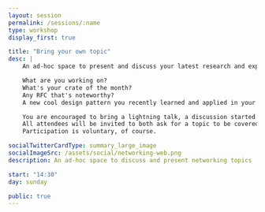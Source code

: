 ```yaml
---
layout: session
permalink: /sessions/:name
type: workshop
display_first: true

title: "Bring your own topic"
desc: |
    An ad-hoc space to present and discuss your latest research and experiments with Rust.

    What are you working on?
    What's your crate of the month?
    Any RFC that's noteworthy?
    A new cool design pattern you recently learned and applied in your own codebase?

    You are encouraged to bring a lightning talk, a discussion started or your code problem.
    All attendees will be invited to both ask for a topic to be covered, and present on any topic of interest to the group.
    Participation is voluntary, of course.

socialTwitterCardType: summary_large_image
socialImageSrc: /assets/social/networking-web.png
description: An ad-hoc space to discuss and present networking topics

start: "14:30"
day: sunday

public: true
---
```

